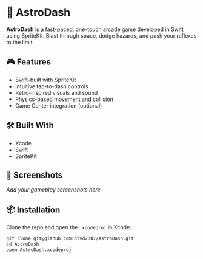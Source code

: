 # 🚀 AstroDash

**AstroDash** is a fast-paced, one-touch arcade game developed in Swift using SpriteKit. Blast through space, dodge hazards, and push your reflexes to the limit.

## 🎮 Features

- Swift-built with SpriteKit
- Intuitive tap-to-dash controls
- Retro-inspired visuals and sound
- Physics-based movement and collision
- Game Center integration (optional)

## 🛠️ Built With

- Xcode
- Swift
- SpriteKit

## 📸 Screenshots

_Add your gameplay screenshots here_

## 📦 Installation

Clone the repo and open the `.xcodeproj` in Xcode:

```bash
git clone git@github.com:dlvd2307/AstroDash.git
cd AstroDash
open AstroDash.xcodeproj
